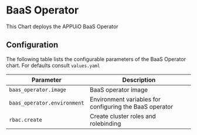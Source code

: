# BaaS Operator

This Chart deploys the APPUiO BaaS Operator

## Configuration

The following table lists the configurable parameters of the BaaS Operator chart. For defaults consult `values.yaml`

| Parameter                   | Description                                             |
| ---                         | ---                                                     |
| `baas_operator.image`       | BaaS operator image                                     |
| `baas_operator.environment` | Environment variables for configuring the BaaS operator |
| `rbac.create`               | Create cluster roles and rolebinding                    |

